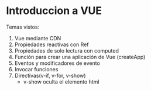 # Introduccion a VUE

Temas vistos:

1. Vue mediante CDN
2. Propiedades reactivas con Ref
3. Propiedades de solo lectura con computed
4. Función para crear una aplicación de Vue (createApp)
5. Eventos y modificadores de evento
6. Invocar funciones
7. Directivas(v-if, v-for, v-show)
   - v-show oculta el elemento html
